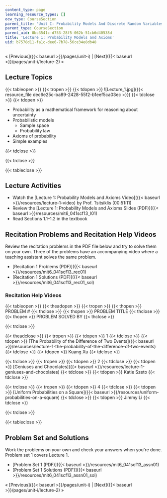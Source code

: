 ```yaml
---
content_type: page
learning_resource_types: []
ocw_type: CourseSection
parent_title: 'Unit I: Probability Models And Discrete Random Variables '
parent_type: CourseSection
parent_uid: 0bc3541c-d753-28f5-062b-51cb6d40538d
title: 'Lecture 1: Probability Models and Axioms'
uid: b7578d11-fa1c-dee6-7b78-56ce34e8db48
---
```


« [Previous]({{< baseurl >}}/pages/unit-i) | [Next]({{< baseurl >}}/pages/unit-i/lecture-2) »

Lecture Topics
--------------

{{< tableopen >}}
{{< tropen >}}
{{< tdopen >}}
![Lecture_1.jpg]({{< resource_file dec6e25c-ba89-2428-55f2-b1eef5ca03ec >}})
{{< tdclose >}}
{{< tdopen >}}


*   Probability as a mathematical framework for reasoning about uncertainty
*   Probabilistic models
    *   Sample space
    *   Probability law
*   Axioms of probability
*   Simple examples


{{< tdclose >}}

{{< trclose >}}

{{< tableclose >}}

Lecture Activities
------------------

*   Watch the [Lecture 1: Probability Models and Axioms Video]({{< baseurl >}}/resources/lecture-1-video) by Prof. Tsitsiklis (00:51:11)
*   Review the [Lecture 1: Probability Models and Axioms Slides (PDF)]({{< baseurl >}}/resources/mit6_041scf13_l01)
*   Read Sections 1.1–1.2 in the textbook

Recitation Problems and Recitation Help Videos
----------------------------------------------

Review the recitation problems in the PDF file below and try to solve them on your own. Three of the problems have an accompanying video where a teaching assistant solves the same problem.

*   [Recitation 1 Problems (PDF)]({{< baseurl >}}/resources/mit6_041scf13_rec01)
*   [Recitation 1 Solutions (PDF)]({{< baseurl >}}/resources/mit6_041scf13_rec01_sol)

### Recitation Help Videos

{{< tableopen >}}
{{< theadopen >}}
{{< tropen >}}
{{< thopen >}}
PROBLEM #
{{< thclose >}}
{{< thopen >}}
PROBLEM TITLE
{{< thclose >}}
{{< thopen >}}
PROBLEM SOLVED BY
{{< thclose >}}

{{< trclose >}}

{{< theadclose >}}
{{< tropen >}}
{{< tdopen >}}
1
{{< tdclose >}}
{{< tdopen >}}
[The Probability of the Difference of Two Events]({{< baseurl >}}/resources/lecture-1-the-probability-of-the-difference-of-two-events)
{{< tdclose >}}
{{< tdopen >}}
Kuang Xu
{{< tdclose >}}

{{< trclose >}}
{{< tropen >}}
{{< tdopen >}}
2
{{< tdclose >}}
{{< tdopen >}}
[Geniuses and Chocolates]({{< baseurl >}}/resources/lecture-1-geniuses-and-chocolates)
{{< tdclose >}}
{{< tdopen >}}
Katie Szeto
{{< tdclose >}}

{{< trclose >}}
{{< tropen >}}
{{< tdopen >}}
4
{{< tdclose >}}
{{< tdopen >}}
[Uniform Probabilities on a Square]({{< baseurl >}}/resources/uniform-probabilities-on-a-square)
{{< tdclose >}}
{{< tdopen >}}
Jimmy Li
{{< tdclose >}}

{{< trclose >}}

{{< tableclose >}}

Problem Set and Solutions
-------------------------

Work the problems on your own and check your answers when you're done. Problem set 1 covers Lecture 1.

*   [Problem Set 1 (PDF)]({{< baseurl >}}/resources/mit6_041scf13_assn01)
*   [Problem Set 1 Solutions (PDF)]({{< baseurl >}}/resources/mit6_041scf13_assn01_sol)

« [Previous]({{< baseurl >}}/pages/unit-i) | [Next]({{< baseurl >}}/pages/unit-i/lecture-2) »